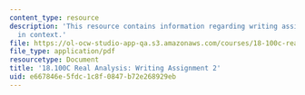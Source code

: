 ```yaml
---
content_type: resource
description: 'This resource contains information regarding writing assignment 2: proofs
  in context.'
file: https://ol-ocw-studio-app-qa.s3.amazonaws.com/courses/18-100c-real-analysis-fall-2012/e667846e5fdc1c8f0847b72e268929eb_MIT18_100CF12_Writing_2.pdf
file_type: application/pdf
resourcetype: Document
title: '18.100C Real Analysis: Writing Assignment 2'
uid: e667846e-5fdc-1c8f-0847-b72e268929eb
---
```

